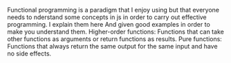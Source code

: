 Functional programming is a paradigm that I enjoy using but that everyone needs to nderstand some concepts in js in order to carry out effective programming.
I explain them here And given good examples in order to make you understand them.
Higher-order functions: Functions that can take other functions as arguments or return functions as results.
Pure functions: Functions that always return the same output for the same input and have no side effects.
